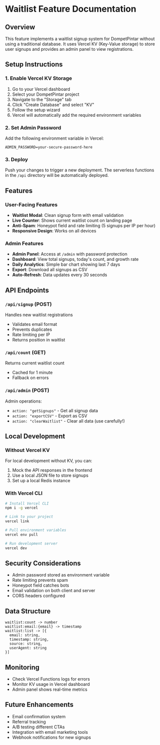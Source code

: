 # Waitlist Feature Documentation

## Overview
This feature implements a waitlist signup system for DompetPintar without using a traditional database. It uses Vercel KV (Key-Value storage) to store user signups and provides an admin panel to view registrations.

## Setup Instructions

### 1. Enable Vercel KV Storage
1. Go to your Vercel dashboard
2. Select your DompetPintar project
3. Navigate to the "Storage" tab
4. Click "Create Database" and select "KV"
5. Follow the setup wizard
6. Vercel will automatically add the required environment variables

### 2. Set Admin Password
Add the following environment variable in Vercel:
```
ADMIN_PASSWORD=your-secure-password-here
```

### 3. Deploy
Push your changes to trigger a new deployment. The serverless functions in the `/api` directory will be automatically deployed.

## Features

### User-Facing Features
- **Waitlist Modal**: Clean signup form with email validation
- **Live Counter**: Shows current waitlist count on landing page
- **Anti-Spam**: Honeypot field and rate limiting (5 signups per IP per hour)
- **Responsive Design**: Works on all devices

### Admin Features
- **Admin Panel**: Access at `/admin` with password protection
- **Dashboard**: View total signups, today's count, and growth rate
- **Daily Analytics**: Simple bar chart showing last 7 days
- **Export**: Download all signups as CSV
- **Auto-Refresh**: Data updates every 30 seconds

## API Endpoints

### `/api/signup` (POST)
Handles new waitlist registrations
- Validates email format
- Prevents duplicates
- Rate limiting per IP
- Returns position in waitlist

### `/api/count` (GET)
Returns current waitlist count
- Cached for 1 minute
- Fallback on errors

### `/api/admin` (POST)
Admin operations:
- `action: "getSignups"` - Get all signup data
- `action: "exportCSV"` - Export as CSV
- `action: "clearWaitlist"` - Clear all data (use carefully!)

## Local Development

### Without Vercel KV
For local development without KV, you can:
1. Mock the API responses in the frontend
2. Use a local JSON file to store signups
3. Set up a local Redis instance

### With Vercel CLI
```bash
# Install Vercel CLI
npm i -g vercel

# Link to your project
vercel link

# Pull environment variables
vercel env pull

# Run development server
vercel dev
```

## Security Considerations
- Admin password stored as environment variable
- Rate limiting prevents spam
- Honeypot field catches bots
- Email validation on both client and server
- CORS headers configured

## Data Structure
```
waitlist:count -> number
waitlist:email:{email} -> timestamp
waitlist:list -> [{
  email: string,
  timestamp: string,
  source: string,
  userAgent: string
}]
```

## Monitoring
- Check Vercel Functions logs for errors
- Monitor KV usage in Vercel dashboard
- Admin panel shows real-time metrics

## Future Enhancements
- Email confirmation system
- Referral tracking
- A/B testing different CTAs
- Integration with email marketing tools
- Webhook notifications for new signups